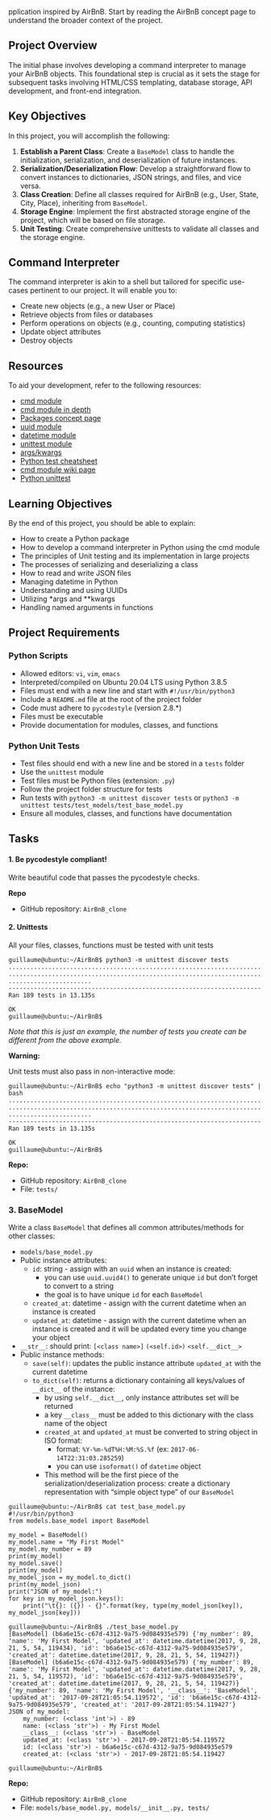 pplication inspired by AirBnB. Start by reading the AirBnB concept page to understand the broader context of the project.

## Project Overview

The initial phase involves developing a command interpreter to manage your AirBnB objects. This foundational step is crucial as it sets the stage for subsequent tasks involving HTML/CSS templating, database storage, API development, and front-end integration.

## Key Objectives

In this project, you will accomplish the following:

1. **Establish a Parent Class**: Create a `BaseModel` class to handle the initialization, serialization, and deserialization of future instances.
2. **Serialization/Deserialization Flow**: Develop a straightforward flow to convert instances to dictionaries, JSON strings, and files, and vice versa.
3. **Class Creation**: Define all classes required for AirBnB (e.g., User, State, City, Place), inheriting from `BaseModel`.
4. **Storage Engine**: Implement the first abstracted storage engine of the project, which will be based on file storage.
5. **Unit Testing**: Create comprehensive unittests to validate all classes and the storage engine.

## Command Interpreter

The command interpreter is akin to a shell but tailored for specific use-cases pertinent to our project. It will enable you to:

- Create new objects (e.g., a new User or Place)
- Retrieve objects from files or databases
- Perform operations on objects (e.g., counting, computing statistics)
- Update object attributes
- Destroy objects

## Resources

To aid your development, refer to the following resources:

- [cmd module](https://docs.python.org/3/library/cmd.html)
- [cmd module in depth](https://docs.python.org/3/library/cmd.html#cmd.Cmd)
- [Packages concept page](https://docs.python.org/3/tutorial/modules.html#packages)
- [uuid module](https://docs.python.org/3/library/uuid.html)
- [datetime module](https://docs.python.org/3/library/datetime.html)
- [unittest module](https://docs.python.org/3/library/unittest.html)
- [args/kwargs](https://realpython.com/python-kwargs-and-args/)
- [Python test cheatsheet](https://www.cheatography.com/ashlyn-black/cheat-sheets/python-unit-testing/)
- [cmd module wiki page](https://en.wikipedia.org/wiki/Cmd_(Python_module))
- [Python unittest](https://realpython.com/python-testing/)

## Learning Objectives

By the end of this project, you should be able to explain:

- How to create a Python package
- How to develop a command interpreter in Python using the cmd module
- The principles of Unit testing and its implementation in large projects
- The processes of serializing and deserializing a class
- How to read and write JSON files
- Managing datetime in Python
- Understanding and using UUIDs
- Utilizing *args and **kwargs
- Handling named arguments in functions

## Project Requirements

### Python Scripts

- Allowed editors: `vi`, `vim`, `emacs`
- Interpreted/compiled on Ubuntu 20.04 LTS using Python 3.8.5
- Files must end with a new line and start with `#!/usr/bin/python3`
- Include a `README.md` file at the root of the project folder
- Code must adhere to `pycodestyle` (version 2.8.*)
- Files must be executable
- Provide documentation for modules, classes, and functions

### Python Unit Tests

- Test files should end with a new line and be stored in a `tests` folder
- Use the `unittest` module
- Test files must be Python files (extension: `.py`)
- Follow the project folder structure for tests
- Run tests with `python3 -m unittest discover tests` or `python3 -m unittest tests/test_models/test_base_model.py`
- Ensure all modules, classes, and functions have documentation

## Tasks 
#### 1. Be pycodestyle compliant!
Write beautiful code that passes the pycodestyle checks.

**Repo** 
- GitHub repository: `AirBnB_clone`

#### 2. Unittests
All your files, classes, functions must be tested with unit tests

```console
guillaume@ubuntu:~/AirBnB$ python3 -m unittest discover tests
...................................................................................
...................................................................................
.......................
----------------------------------------------------------------------
Ran 189 tests in 13.135s

OK
guillaume@ubuntu:~/AirBnB$
```
*Note that this is just an example, the number of tests you create can be different from the above example.*

**Warning:**

Unit tests must also pass in non-interactive mode:

``` console
guillaume@ubuntu:~/AirBnB$ echo "python3 -m unittest discover tests" | bash
...................................................................................
...................................................................................
.......................
----------------------------------------------------------------------
Ran 189 tests in 13.135s

OK
guillaume@ubuntu:~/AirBnB$
```

**Repo:**

- GitHub repository: `AirBnB_clone`
- File: `tests/`

### 3. BaseModel

Write a class `BaseModel` that defines all common attributes/methods for other classes:

- `models/base_model.py`
- Public instance attributes:
    - `id`: string - assign with an `uuid` when an instance is created:
        - you can use `uuid.uuid4()` to generate unique `id` but don’t forget to convert to a string
        - the goal is to have unique `id` for each `BaseModel`
    - `created_at`: datetime - assign with the current datetime when an instance is created
    - `updated_at`: datetime - assign with the current datetime when an instance is created and it will be updated every time you change your object
- `__str__`: should print: `[<class name>]` `(<self.id>)` `<self.__dict__>`
- Public instance methods:
    - `save(self)`: updates the public instance attribute `updated_at` with the current datetime
    - `to_dict(self)`: returns a dictionary containing all keys/values of `__dict__` of the instance:
        - by using `self.__dict__`, only instance attributes set will be returned
        - a key `__class__` must be added to this dictionary with the class name of the object
        - `created_at` and `updated_at` must be converted to string object in ISO format:
            - format: `%Y-%m-%dT%H:%M:%S.%f` (ex: `2017-06-14T22:31:03.285259`)
            - you can use `isoformat()` of `datetime` object
        - This method will be the first piece of the serialization/deserialization process: create a dictionary representation with “simple object type” of our `BaseModel`

```console
guillaume@ubuntu:~/AirBnB$ cat test_base_model.py
#!/usr/bin/python3
from models.base_model import BaseModel

my_model = BaseModel()
my_model.name = "My First Model"
my_model.my_number = 89
print(my_model)
my_model.save()
print(my_model)
my_model_json = my_model.to_dict()
print(my_model_json)
print("JSON of my_model:")
for key in my_model_json.keys():
    print("\t{}: ({}) - {}".format(key, type(my_model_json[key]), my_model_json[key]))

guillaume@ubuntu:~/AirBnB$ ./test_base_model.py
[BaseModel] (b6a6e15c-c67d-4312-9a75-9d084935e579) {'my_number': 89, 'name': 'My First Model', 'updated_at': datetime.datetime(2017, 9, 28, 21, 5, 54, 119434), 'id': 'b6a6e15c-c67d-4312-9a75-9d084935e579', 'created_at': datetime.datetime(2017, 9, 28, 21, 5, 54, 119427)}
[BaseModel] (b6a6e15c-c67d-4312-9a75-9d084935e579) {'my_number': 89, 'name': 'My First Model', 'updated_at': datetime.datetime(2017, 9, 28, 21, 5, 54, 119572), 'id': 'b6a6e15c-c67d-4312-9a75-9d084935e579', 'created_at': datetime.datetime(2017, 9, 28, 21, 5, 54, 119427)}
{'my_number': 89, 'name': 'My First Model', '__class__': 'BaseModel', 'updated_at': '2017-09-28T21:05:54.119572', 'id': 'b6a6e15c-c67d-4312-9a75-9d084935e579', 'created_at': '2017-09-28T21:05:54.119427'}
JSON of my_model:
    my_number: (<class 'int'>) - 89
    name: (<class 'str'>) - My First Model
    __class__: (<class 'str'>) - BaseModel
    updated_at: (<class 'str'>) - 2017-09-28T21:05:54.119572
    id: (<class 'str'>) - b6a6e15c-c67d-4312-9a75-9d084935e579
    created_at: (<class 'str'>) - 2017-09-28T21:05:54.119427

guillaume@ubuntu:~/AirBnB$ 
```
**Repo:**

- GitHub repository: `AirBnB_clone`
- File: `models/base_model.py, models/__init__.py, tests/`
